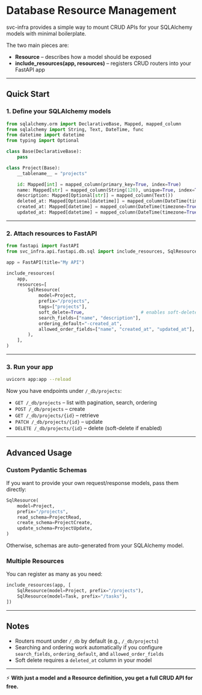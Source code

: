 # Database Resource Management

svc-infra provides a simple way to mount CRUD APIs for your SQLAlchemy models with minimal boilerplate.

The two main pieces are:
- **Resource** – describes how a model should be exposed
- **include_resources(app, resources)** – registers CRUD routers into your FastAPI app

---

## Quick Start

### 1. Define your SQLAlchemy models

```python
from sqlalchemy.orm import DeclarativeBase, Mapped, mapped_column
from sqlalchemy import String, Text, DateTime, func
from datetime import datetime
from typing import Optional

class Base(DeclarativeBase):
    pass

class Project(Base):
    __tablename__ = "projects"

    id: Mapped[int] = mapped_column(primary_key=True, index=True)
    name: Mapped[str] = mapped_column(String(120), unique=True, index=True)
    description: Mapped[Optional[str]] = mapped_column(Text())
    deleted_at: Mapped[Optional[datetime]] = mapped_column(DateTime(timezone=True), nullable=True)
    created_at: Mapped[datetime] = mapped_column(DateTime(timezone=True), server_default=func.now())
    updated_at: Mapped[datetime] = mapped_column(DateTime(timezone=True), server_default=func.now(), onupdate=func.now())
```

---

### 2. Attach resources to FastAPI

```python
from fastapi import FastAPI
from svc_infra.api.fastapi.db.sql import include_resources, SqlResource

app = FastAPI(title="My API")

include_resources(
    app,
    resources=[
        SqlResource(
            model=Project,
            prefix="/projects",
            tags=["projects"],
            soft_delete=True,                     # enables soft-delete endpoints
            search_fields=["name", "description"],
            ordering_default="-created_at",
            allowed_order_fields=["name", "created_at", "updated_at"],
        ),
    ],
)
```

---

### 3. Run your app

```bash
uvicorn app:app --reload
```

Now you have endpoints under `/_db/projects`:
- `GET /_db/projects` – list with pagination, search, ordering
- `POST /_db/projects` – create
- `GET /_db/projects/{id}` – retrieve
- `PATCH /_db/projects/{id}` – update
- `DELETE /_db/projects/{id}` – delete (soft-delete if enabled)

---

## Advanced Usage

### Custom Pydantic Schemas

If you want to provide your own request/response models, pass them directly:

```python
SqlResource(
    model=Project,
    prefix="/projects",
    read_schema=ProjectRead,
    create_schema=ProjectCreate,
    update_schema=ProjectUpdate,
)
```

Otherwise, schemas are auto-generated from your SQLAlchemy model.

### Multiple Resources

You can register as many as you need:

```python
include_resources(app, [
    SqlResource(model=Project, prefix="/projects"),
    SqlResource(model=Task, prefix="/tasks"),
])
```

---

## Notes

- Routers mount under `/_db` by default (e.g., `/_db/projects`)
- Searching and ordering work automatically if you configure `search_fields`, `ordering_default`, and `allowed_order_fields`
- Soft delete requires a `deleted_at` column in your model

---

⚡ **With just a model and a Resource definition, you get a full CRUD API for free.**
